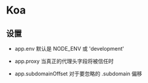# Koa

## 设置

- app.env 默认是 NODE_ENV 或 'development'

- app.proxy 当真正的代理头字段将被信任时

- app.subdomainOffset 对于要忽略的 .subdomain 偏移